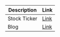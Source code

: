 | Description   | Link                                              |
|---------------|---------------------------------------------------|
| Stock Ticker  | [Link](https://kovasmccann.github.io/stonks.html) |
| Blog          | [Link](https://kovasmccann.github.io/Blog/index.html) |


